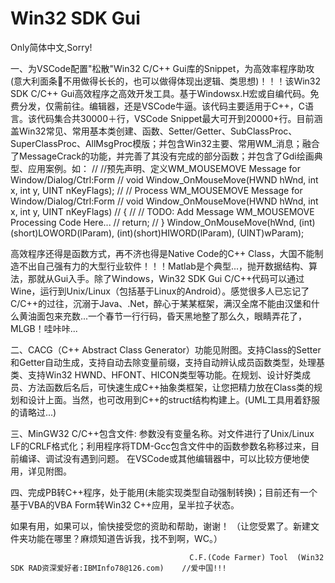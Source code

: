 # Win32 SDK Gui
Only简体中文,Sorry!

一、为VSCode配置"松散"Win32 C/C++ Gui库的Snippet，为高效率程序助攻(意大利面条🍝不用做得长长的，也可以做得体现出逻辑、类思想)！！！该Win32 SDK C/C++ Gui高效程序之高效开发工具。基于Windowsx.H宏或自编代码。免费分发，仅需前往。编辑器，还是VSCode牛逼。该代码主要适用于C++，C语言。该代码集合共30000＋行，VSCode Snippet最大可开到20000+行。目前涵盖Win32常见、常用基本类创建、函数、Setter/Getter、SubClassProc、SuperClassProc、AllMsgProc模版；并包含Win32主要、常用WM_消息；融合了MessageCrack的功能，并完善了其没有完成的部分函数；并包含了Gdi绘画典型、应用案例。如：
// //预先声明、定义WM_MOUSEMOVE Message for Window/Dialog/Ctrl:Form
// void Window_OnMouseMove(HWND hWnd, int x, int y, UINT nKeyFlags);
// //  Process WM_MOUSEMOVE Message for Window/Dialog/Ctrl:Form
// void Window_OnMouseMove(HWND hWnd, int x, int y, UINT nKeyFlags)
// {
//     // TODO: Add Message WM_MOUSEMOVE Processing Code Here...
//     return;
// }
Window_OnMouseMove(hWnd, (int)(short)LOWORD(lParam), (int)(short)HIWORD(lParam), (UINT)wParam);

高效程序还得是函数方式，再不济也得是Native Code的C++ Class，大国不能制造不出自己强有力的大型行业软件！！！Matlab是个典型...，抛开数据结构、算法，那就从Gui入手。除了Windows，Win32 SDK Gui C/C++代码可以通过Wine，运行到Unix/Linux（包括基于Linux的Android）。感觉很多人已忘记了C/C++的过往，沉溺于Java、.Net，醉心于某某框架，满汉全席不能由汉堡和什么黄油面包来充数...一个春节一行行码，昏天黑地整了那么久，眼睛弄花了，MLGB！哇咔咔...

二、CACG（C++ Abstract Class Generator）功能见附图。支持Class的Setter和Getter自动生成，支持自动去除变量前缀，支持自动辨认成员函数类型，处理基类、支持Win32 HWND、HFONT、HICON类型等功能。在规划、设计好类成员、方法函数后名后，可快速生成C++抽象类框架，让您把精力放在Class类的规划和设计上面。当然，也可改用到C++的struct结构构建上。(UML工具用着舒服的请略过...)

三、MinGW32 C/C++包含文件: 参数没有变量名称。对文件进行了Unix/Linux LF的CRLF格式化；利用程序将TDM-Gcc包含文件中的函数参数名称移过来，目前编译、调试没有遇到问题。 在VSCode或其他编辑器中，可以比较方便地使用，详见附图。

四、完成PB转C++程序，处于能用(未能实现类型自动强制转换)；目前还有一个基于VBA的VBA Form转Win32 C++应用，呈半拉子状态。

如果有用，如果可以，愉快接受您的资助和帮助，谢谢！ （让您受累了。新建文件夹功能在哪里？麻烦知道告诉我，找不到啊，WC。）

                                            C.F.(Code Farmer) Tool  (Win32 SDK RAD资深爱好者:IBMInfo78@126.com)    //爱中国!!!  
